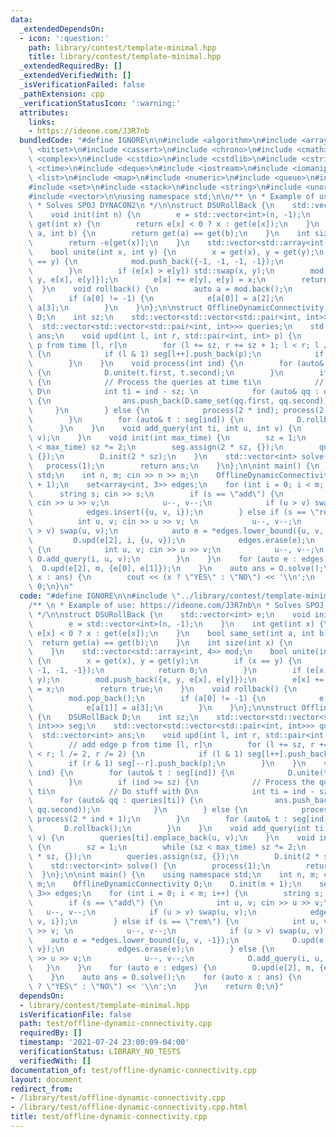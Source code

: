 ```yaml
---
data:
  _extendedDependsOn:
  - icon: ':question:'
    path: library/contest/template-minimal.hpp
    title: library/contest/template-minimal.hpp
  _extendedRequiredBy: []
  _extendedVerifiedWith: []
  _isVerificationFailed: false
  _pathExtension: cpp
  _verificationStatusIcon: ':warning:'
  attributes:
    links:
    - https://ideone.com/J3R7nb
  bundledCode: "#define IGNORE\n\n#include <algorithm>\n#include <array>\n#include\
    \ <bitset>\n#include <cassert>\n#include <chrono>\n#include <cmath>\n#include\
    \ <complex>\n#include <cstdio>\n#include <cstdlib>\n#include <cstring>\n#include\
    \ <ctime>\n#include <deque>\n#include <iostream>\n#include <iomanip>\n#include\
    \ <list>\n#include <map>\n#include <numeric>\n#include <queue>\n#include <random>\n\
    #include <set>\n#include <stack>\n#include <string>\n#include <unordered_map>\n\
    #include <vector>\n\nusing namespace std;\n\n/** \n * Example of use: https://ideone.com/J3R7nb\n\
    \ * Solves SPOJ DYNACON2\n */\n\nstruct DSURollBack {\n    std::vector<int> e;\n\
    \    void init(int n) {\n        e = std::vector<int>(n, -1);\n    }\n    int\
    \ get(int x) {\n        return e[x] < 0 ? x : get(e[x]);\n    }\n    bool same_set(int\
    \ a, int b) {\n        return get(a) == get(b);\n    }\n    int size(int x) {\n\
    \        return -e[get(x)];\n    }\n    std::vector<std::array<int, 4>> mod;\n\
    \    bool unite(int x, int y) {\n        x = get(x), y = get(y);\n        if (x\
    \ == y) {\n            mod.push_back({-1, -1, -1, -1});\n            return 0;\n\
    \        }\n        if (e[x] > e[y]) std::swap(x, y);\n        mod.push_back({x,\
    \ y, e[x], e[y]});\n        e[x] += e[y], e[y] = x;\n        return true;\n  \
    \  }\n    void rollback() {\n        auto a = mod.back();\n        mod.pop_back();\n\
    \        if (a[0] != -1) {\n            e[a[0]] = a[2];\n            e[a[1]] =\
    \ a[3];\n        }\n    }\n};\n\nstruct OfflineDynamicConnectivity {\n    DSURollBack\
    \ D;\n    int sz;\n    std::vector<std::vector<std::pair<int, int>>> seg;\n  \
    \  std::vector<std::vector<std::pair<int, int>>> queries;\n    std::vector<int>\
    \ ans;\n    void upd(int l, int r, std::pair<int, int> p) {\n        // add edge\
    \ p from time [l, r]\n        for (l += sz, r += sz + 1; l < r; l /= 2, r /= 2)\
    \ {\n            if (l & 1) seg[l++].push_back(p);\n            if (r & 1) seg[--r].push_back(p);\n\
    \        }\n    }\n    void process(int ind) {\n        for (auto& t : seg[ind])\
    \ {\n            D.unite(t.first, t.second);\n        }\n        if (ind >= sz)\
    \ {\n            // Process the queries at time ti\n            // Do stuff with\
    \ D\n            int ti = ind - sz; \n            for (auto& qq : queries[ti])\
    \ {\n                ans.push_back(D.same_set(qq.first, qq.second));\n       \
    \     }\n        } else {\n            process(2 * ind); process(2 * ind + 1);\n\
    \        }\n        for (auto& t : seg[ind]) {\n            D.rollback();\n  \
    \      }\n    }\n    void add_query(int ti, int u, int v) {\n        queries[ti].emplace_back(u,\
    \ v);\n    }\n    void init(int max_time) {\n        sz = 1;\n        while (sz\
    \ < max_time) sz *= 2;\n        seg.assign(2 * sz, {});\n        queries.assign(sz,\
    \ {});\n        D.init(2 * sz);\n    }\n    std::vector<int> solve() {\n     \
    \   process(1);\n        return ans;\n    }\n};\n\nint main() {\n    using namespace\
    \ std;\n    int n, m; cin >> n >> m;\n    OfflineDynamicConnectivity O;\n    O.init(m\
    \ + 1);\n    set<array<int, 3>> edges;\n    for (int i = 0; i < m; i++) {\n  \
    \      string s; cin >> s;\n        if (s == \"add\") {\n            int u, v;\
    \ cin >> u >> v;\n            u--, v--;\n            if (u > v) swap(u, v);\n\
    \            edges.insert({u, v, i});\n        } else if (s == \"rem\") {\n  \
    \          int u, v; cin >> u >> v; \n            u--, v--;\n            if (u\
    \ > v) swap(u, v);\n            auto e = *edges.lower_bound({u, v, -1});\n   \
    \         O.upd(e[2], i, {u, v});\n            edges.erase(e);\n        } else\
    \ {\n            int u, v; cin >> u >> v;\n            u--, v--;\n           \
    \ O.add_query(i, u, v);\n        }\n    }\n    for (auto e : edges) {\n      \
    \  O.upd(e[2], m, {e[0], e[1]});\n    }\n    auto ans = O.solve();\n    for (auto\
    \ x : ans) {\n        cout << (x ? \"YES\" : \"NO\") << '\\n';\n    }\n    return\
    \ 0;\n}\n"
  code: "#define IGNORE\n\n#include \"../library/contest/template-minimal.hpp\"\n\n\
    /** \n * Example of use: https://ideone.com/J3R7nb\n * Solves SPOJ DYNACON2\n\
    \ */\n\nstruct DSURollBack {\n    std::vector<int> e;\n    void init(int n) {\n\
    \        e = std::vector<int>(n, -1);\n    }\n    int get(int x) {\n        return\
    \ e[x] < 0 ? x : get(e[x]);\n    }\n    bool same_set(int a, int b) {\n      \
    \  return get(a) == get(b);\n    }\n    int size(int x) {\n        return -e[get(x)];\n\
    \    }\n    std::vector<std::array<int, 4>> mod;\n    bool unite(int x, int y)\
    \ {\n        x = get(x), y = get(y);\n        if (x == y) {\n            mod.push_back({-1,\
    \ -1, -1, -1});\n            return 0;\n        }\n        if (e[x] > e[y]) std::swap(x,\
    \ y);\n        mod.push_back({x, y, e[x], e[y]});\n        e[x] += e[y], e[y]\
    \ = x;\n        return true;\n    }\n    void rollback() {\n        auto a = mod.back();\n\
    \        mod.pop_back();\n        if (a[0] != -1) {\n            e[a[0]] = a[2];\n\
    \            e[a[1]] = a[3];\n        }\n    }\n};\n\nstruct OfflineDynamicConnectivity\
    \ {\n    DSURollBack D;\n    int sz;\n    std::vector<std::vector<std::pair<int,\
    \ int>>> seg;\n    std::vector<std::vector<std::pair<int, int>>> queries;\n  \
    \  std::vector<int> ans;\n    void upd(int l, int r, std::pair<int, int> p) {\n\
    \        // add edge p from time [l, r]\n        for (l += sz, r += sz + 1; l\
    \ < r; l /= 2, r /= 2) {\n            if (l & 1) seg[l++].push_back(p);\n    \
    \        if (r & 1) seg[--r].push_back(p);\n        }\n    }\n    void process(int\
    \ ind) {\n        for (auto& t : seg[ind]) {\n            D.unite(t.first, t.second);\n\
    \        }\n        if (ind >= sz) {\n            // Process the queries at time\
    \ ti\n            // Do stuff with D\n            int ti = ind - sz; \n      \
    \      for (auto& qq : queries[ti]) {\n                ans.push_back(D.same_set(qq.first,\
    \ qq.second));\n            }\n        } else {\n            process(2 * ind);\
    \ process(2 * ind + 1);\n        }\n        for (auto& t : seg[ind]) {\n     \
    \       D.rollback();\n        }\n    }\n    void add_query(int ti, int u, int\
    \ v) {\n        queries[ti].emplace_back(u, v);\n    }\n    void init(int max_time)\
    \ {\n        sz = 1;\n        while (sz < max_time) sz *= 2;\n        seg.assign(2\
    \ * sz, {});\n        queries.assign(sz, {});\n        D.init(2 * sz);\n    }\n\
    \    std::vector<int> solve() {\n        process(1);\n        return ans;\n  \
    \  }\n};\n\nint main() {\n    using namespace std;\n    int n, m; cin >> n >>\
    \ m;\n    OfflineDynamicConnectivity O;\n    O.init(m + 1);\n    set<array<int,\
    \ 3>> edges;\n    for (int i = 0; i < m; i++) {\n        string s; cin >> s;\n\
    \        if (s == \"add\") {\n            int u, v; cin >> u >> v;\n         \
    \   u--, v--;\n            if (u > v) swap(u, v);\n            edges.insert({u,\
    \ v, i});\n        } else if (s == \"rem\") {\n            int u, v; cin >> u\
    \ >> v; \n            u--, v--;\n            if (u > v) swap(u, v);\n        \
    \    auto e = *edges.lower_bound({u, v, -1});\n            O.upd(e[2], i, {u,\
    \ v});\n            edges.erase(e);\n        } else {\n            int u, v; cin\
    \ >> u >> v;\n            u--, v--;\n            O.add_query(i, u, v);\n     \
    \   }\n    }\n    for (auto e : edges) {\n        O.upd(e[2], m, {e[0], e[1]});\n\
    \    }\n    auto ans = O.solve();\n    for (auto x : ans) {\n        cout << (x\
    \ ? \"YES\" : \"NO\") << '\\n';\n    }\n    return 0;\n}"
  dependsOn:
  - library/contest/template-minimal.hpp
  isVerificationFile: false
  path: test/offline-dynamic-connectivity.cpp
  requiredBy: []
  timestamp: '2021-07-24 23:00:09-04:00'
  verificationStatus: LIBRARY_NO_TESTS
  verifiedWith: []
documentation_of: test/offline-dynamic-connectivity.cpp
layout: document
redirect_from:
- /library/test/offline-dynamic-connectivity.cpp
- /library/test/offline-dynamic-connectivity.cpp.html
title: test/offline-dynamic-connectivity.cpp
---
```

